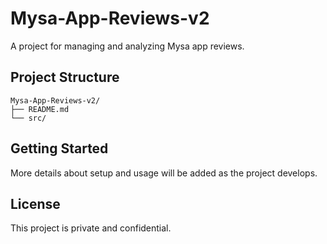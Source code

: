 # Mysa-App-Reviews-v2

A project for managing and analyzing Mysa app reviews.

## Project Structure

```
Mysa-App-Reviews-v2/
├── README.md
└── src/
```

## Getting Started

More details about setup and usage will be added as the project develops.

## License

This project is private and confidential.
